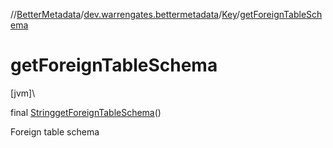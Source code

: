 //[BetterMetadata](../../../index.md)/[dev.warrengates.bettermetadata](../index.md)/[Key](index.md)/[getForeignTableSchema](get-foreign-table-schema.md)

# getForeignTableSchema

[jvm]\

final [String](https://docs.oracle.com/javase/8/docs/api/java/lang/String.html)[getForeignTableSchema](get-foreign-table-schema.md)()

Foreign table schema
